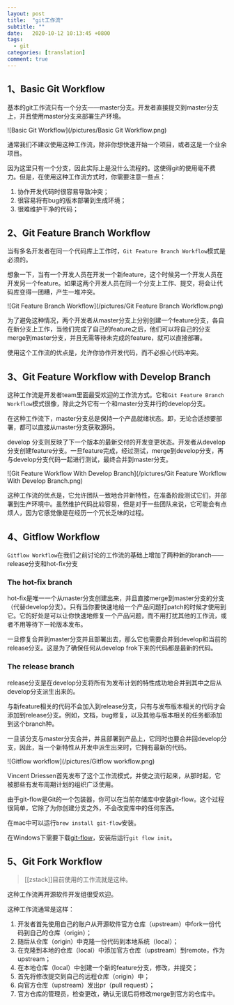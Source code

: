```yaml
---
layout: post
title:  "git工作流"
subtitle: ""
date:   2020-10-12 10:13:45 +0800
tags:
  - git
categories: [translation]
comment: true
---
```


## 1、Basic Git Workflow

基本的git工作流只有一个分支——master分支。开发者直接提交到master分支上，并且使用master分支来部署生产环境。

![Basic Git Workflow](/pictures/Basic Git Workflow.png)

通常我们不建议使用这种工作流，除非你想快速开始一个项目，或者这是一个业余项目。

因为这里只有一个分支，因此实际上是没什么流程的。这使得git的使用毫不费力。但是，在使用这种工作流方式时，你需要注意一些点：

1. 协作开发代码时很容易导致冲突；
2. 很容易将有bug的版本部署到生成环境；
3. 很难维护干净的代码；

## 2、Git Feature Branch Workflow

当有多名开发者在同一个代码库上工作时，`Git Feature Branch Workflow`模式是必须的。

想象一下，当有一个开发人员在开发一个新feature，这个时候另一个开发人员在开发另一个feature。如果这两个开发人员在同一个分支上工作、提交，将会让代码库变得一团糟，产生一堆冲突。

![Git Feature Branch Workflow](/pictures/Git Feature Branch Workflow.png)

为了避免这种情况，两个开发者从master分支上分别创建一个feature分支，各自在新分支上工作，当他们完成了自己的feature之后，他们可以将自己的分支merge到master分支，并且无需等待未完成的feature，就可以直接部署。

使用这个工作流的优点是，允许你协作开发代码，而不必担心代码冲突。

## 3、Git Feature Workflow with Develop Branch

这种工作流是开发者team里面最受欢迎的工作流方式。它和`Git Feature Branch Workflow`模式很像，除此之外它有一个和master分支并行的develop分支。

在这种工作流下，master分支总是保持一个产品就绪状态。即，无论合适想要部署，都可以直接从master分支获取源码。

develop 分支则反映了下一个版本的最新交付的开发变更状态。开发者从develop分支创建feature分支。一旦feature完成，经过测试，merge到develop分支，再与develop分支代码一起进行测试，最终合并到master分支。

![Git Feature Workflow With Develop Branch](/pictures/Git Feature Workflow With Develop Branch.png)

这种工作流的优点是，它允许团队一致地合并新特性，在准备阶段测试它们，并部署到生产环境中。虽然维护代码比较容易，但是对于一些团队来说，它可能会有点烦人，因为它感觉像是在经历一个冗长乏味的过程。

## 4、Gitflow Workflow

`Gitflow Workflow`在我们之前讨论的工作流的基础上增加了两种新的branch——release分支和hot-fix分支

### The hot-fix branch

hot-fix是唯一一个从master分支创建出来，并且直接merge到master分支的分支（代替develop分支）。只有当你要快速地给一个产品问题打patch的时候才使用到它。它的好处是可以让你快速地修复一个产品问题，而不用打扰其他的工作流，或者不用等待下一轮版本发布。

一旦修复合并到master分支并且部署出去，那么它也需要合并到develop和当前的release分支。这是为了确保任何从develop frok下来的代码都是最新的代码。

### The release branch

release分支是在develop分支将所有为发布计划的特性成功地合并到其中之后从develop分支派生出来的。

与新feature相关的代码不会加入到release分支，只有与发布版本相关的代码才会添加到release分支。例如，文档，bug修复，以及其他与版本相关的任务都添加到这个branch种。

一旦该分支与master分支合并，并且部署到产品上，它同时也要合并回develop分支，因此，当一个新特性从开发中派生出来时，它拥有最新的代码。

![Gitflow workflow](/pictures/Gitflow workflow.png)

Vincent Driessen首先发布了这个工作流模式，并使之流行起来，从那时起，它被那些有发布周期计划的组织广泛使用。

由于git-flow是Git的一个包装器，你可以在当前存储库中安装git-flow。这个过程很简单，它除了为你创建分支之外，不会改变库中的任何东西。

在mac中可以运行`brew install git-flow`安装。

在Windows下需要下载[git-flow](https://git-scm.com/download/win)，安装后运行`git flow init`。

## 5、Git Fork Workflow

> [[zstack]]目前使用的工作流就是这种。

这种工作流再开源软件开发组很受欢迎。

这种工作流通常是这样：

1. 开发者首先使用自己的账户从开源软件官方仓库（upstream）中fork一份代码到自己的仓库（origin）；
2. 随后从仓库（origin）中克隆一份代码到本地系统（local）；
3. 在克隆到本地的仓库（local）中添加官方仓库（upstream）到remote，作为upstream；
4. 在本地仓库（local）中创建一个新的feature分支，修改，并提交；
5. 首先将修改提交到自己的远程仓库（origin）中；
6. 向官方仓库（upstream）发出pr（pull request）；
7. 官方仓库的管理员，检查更改，确认无误后将修改merge到官方的仓库中。